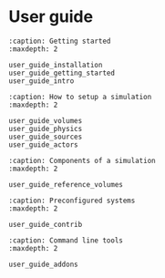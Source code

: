 # User guide

```{toctree}
:caption: Getting started
:maxdepth: 2

user_guide_installation
user_guide_getting_started
user_guide_intro
```

```{toctree}
:caption: How to setup a simulation
:maxdepth: 2

user_guide_volumes
user_guide_physics
user_guide_sources
user_guide_actors
```

```{toctree}
:caption: Components of a simulation
:maxdepth: 2

user_guide_reference_volumes
```


```{toctree}
:caption: Preconfigured systems
:maxdepth: 2

user_guide_contrib
```


```{toctree}
:caption: Command line tools
:maxdepth: 2

user_guide_addons
```
